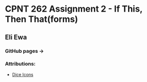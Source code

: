# CPNT 262 Assignment 2 - If This, Then That(forms)

## Eli Ewa

### GitHub pages -> 

### Attributions:

- [Dice Icons](https://fontawesome.com/)
